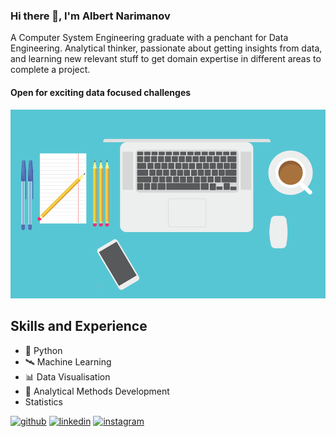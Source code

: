 ### Hi there 👋,  I'm Albert Narimanov
A Computer System Engineering graduate with a penchant for Data Engineering. Analytical thinker, passionate about getting insights from data, and learning new relevant stuff to get domain expertise in different areas to complete a project.

#### Open for exciting data focused challenges
![Open for exciting data focused challenges](https://github.com/NaUrovne/NaUrovne/blob/main/ab1de400-ffe4-11e9-95ed-21adbb3f5d91.png)

## Skills and Experience
* 🐍 Python
* 🛰️ Machine Learning
* 📊 Data Visualisation
* 🧠 Analytical Methods Development
* Statistics



[<img src='https://cdn.jsdelivr.net/npm/simple-icons@3.0.1/icons/github.svg' alt='github' height='40'>](https://github.com/NaUrovne)  [<img src='https://cdn.jsdelivr.net/npm/simple-icons@3.0.1/icons/linkedin.svg' alt='linkedin' height='40'>](https://www.linkedin.com/in/albert-narimanov-b3b4a4158/)  [<img src='https://cdn.jsdelivr.net/npm/simple-icons@3.0.1/icons/instagram.svg' alt='instagram' height='40'>](https://www.instagram.com/alnarim/)  
